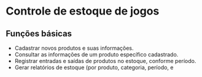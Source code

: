 # Controle de estoque de jogos

## Funções básicas

- Cadastrar novos produtos e suas informações.
- Consultar as informações de um produto específico cadastrado.
- Registrar entradas e saídas de produtos no estoque, conforme período.
- Gerar relatórios de estoque (por produto, categoria, período, e
